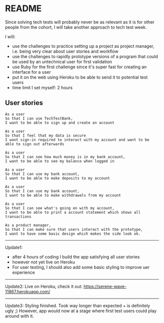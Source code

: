 # README

Since solving tech tests will probably never be as relevant as it is for other people from the cohort, I will take another approach to tech test week.

I will:
- use the challenges to practice setting up a project as project manager, i.e. being very clear about user stories and workflow
- use the challenges to rapidly prototype versions of a program that could be used by an untechnical user for first validation
- use Ruby for the first challenge since it's super fast for creating an interface for a user
- put it on the web using Heroku to be able to send it to potential test users
- time limit I set myself: 2 hours

## User stories

```
As a user
So that I can use TechTestBank,
I want to be able to sign up and create an account

As a user
So that I feel that my data is secure
I want sign-in required to interact with my account and want to be able to sign out afterwards

As a user
So that I can see how much money is in my bank account,
I want to be able to see my balance when logged in

As a user
So that I can use my bank account,
I want to be able to make deposits to my account

As a user
So that I can use my bank account,
I want to be able to make withdrawals from my account

As a user
So that I can see what's going on with my account,
I want to be able to print a account statement which shows all transactions

As a product manager,
So that I can make sure that users interact with the prototype,
I want to have some basic design which makes the side look ok.

```
---
Update1:
- after 4 hours of coding I build the app satisfying all user stories
- however not yet live on Heroku
- For user testing, I should also add some basic styling to improve uer experience

---
Update2:
Live on Heroku, check it out:
https://serene-wave-11867.herokuapp.com/

---
Update3:
Styling finished. Took way longer than expected + is definitely ugly ;)
However, app would now at a stage where first test users could play around with it.
